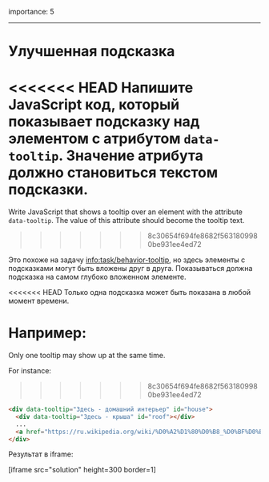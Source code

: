 importance: 5

---

# Улучшенная подсказка

<<<<<<< HEAD
Напишите JavaScript код, который показывает подсказку над элементом с атрибутом `data-tooltip`. Значение атрибута должно становиться текстом подсказки.
=======
Write JavaScript that shows a tooltip over an element with the attribute `data-tooltip`. The value of this attribute should become the tooltip text.
>>>>>>> 8c30654f694fe8682f5631809980be931ee4ed72

Это похоже на задачу <info:task/behavior-tooltip>, но здесь элементы с подсказками могут быть вложены друг в друга. Показываться должна подсказка на самом глубоко вложенном элементе.

<<<<<<< HEAD
Только одна подсказка может быть показана в любой момент времени.

Например:
=======
Only one tooltip may show up at the same time.

For instance:
>>>>>>> 8c30654f694fe8682f5631809980be931ee4ed72

```html
<div data-tooltip="Здесь - домашний интерьер" id="house">
  <div data-tooltip="Здесь - крыша" id="roof"></div>
  ...
  <a href="https://ru.wikipedia.org/wiki/%D0%A2%D1%80%D0%B8_%D0%BF%D0%BE%D1%80%D0%BE%D1%81%D1%91%D0%BD%D0%BA%D0%B0" data-tooltip="Читать далее…">Наведи курсор на меня</a>
</div>
```

Результат в iframe:

[iframe src="solution" height=300 border=1]
